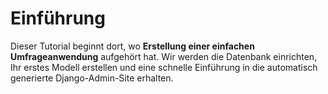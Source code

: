 # Einführung

Dieser Tutorial beginnt dort, wo **Erstellung einer einfachen Umfrageanwendung** aufgehört hat. Wir werden die Datenbank einrichten, Ihr erstes Modell erstellen und eine schnelle Einführung in die automatisch generierte Django-Admin-Site erhalten.

